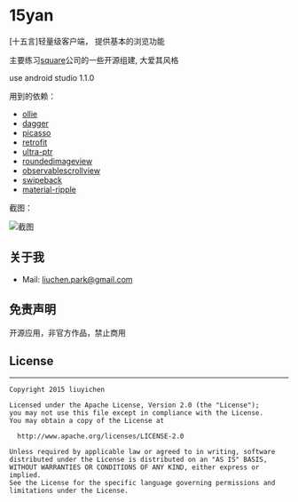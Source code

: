 # 15yan
[十五言]轻量级客户端， 提供基本的浏览功能

主要练习[square][1]公司的一些开源组建, 大爱其风格


use android studio 1.1.0

用到的依赖：

* [ollie][2]
* [dagger][3]
* [picasso][4]
* [retrofit][5]
* [ultra-ptr][6]
* [roundedimageview][7]
* [observablescrollview][8]
* [swipeback][9]
* [material-ripple][10]


截图：

![截图][11]

## 关于我

* Mail: liuchen.park@gmail.com


## 免责声明
开源应用，非官方作品，禁止商用

## License
---
```
Copyright 2015 liuyichen

Licensed under the Apache License, Version 2.0 (the "License");
you may not use this file except in compliance with the License.
You may obtain a copy of the License at

  http://www.apache.org/licenses/LICENSE-2.0

Unless required by applicable law or agreed to in writing, software
distributed under the License is distributed on an "AS IS" BASIS,
WITHOUT WARRANTIES OR CONDITIONS OF ANY KIND, either express or implied.
See the License for the specific language governing permissions and
limitations under the License.
```








[1]: https://github.com/square
[2]: https://github.com/pardom/Ollie
[3]: https://github.com/square/dagger
[4]: https://github.com/square/picasso
[5]: https://github.com/square/retrofit
[6]: https://github.com/liaohuqiu/android-Ultra-Pull-To-Refresh
[7]: https://github.com/vinc3m1/RoundedImageView
[8]: https://github.com/ksoichiro/Android-ObservableScrollView
[9]: https://github.com/sockeqwe/SwipeBack
[10]: https://github.com/balysv/material-ripple

[11]: https://raw.githubusercontent.com/liuchenx/15yan/master/screenshot/Screenshot1.png
